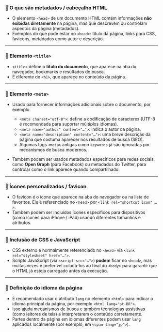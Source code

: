 ### 🔹 O que são metadados / cabeçalho HTML

* O elemento `<head>` de um documento HTML contém informações **não exibidas diretamente** na página, mas que descrevem ou controlam aspectos da página (metadados). 
* Exemplos do que pode estar no `<head>`: título da página, links para CSS, favicons, metadados como autor e descrição. 

---

### 🔹 Elemento `<title>`

* `<title>` define o **título do documento**, que aparece na aba do navegador, bookmarks e resultados de busca. 
* É diferente de `<h1>`, que aparece no conteúdo da página. 

---

### 🔹 Elemento `<meta>`

* Usado para fornecer informações adicionais sobre o documento, por exemplo:

  * `<meta charset="utf-8">`: define a codificação de caracteres (UTF-8 é recomendada para suportar múltiplos idiomas). 
  * `<meta name="author" content="…">`: indica o autor da página. 
  * `<meta name="description" content="…">`: uma breve descrição da página que costuma aparecer nos resultados de busca (SEO). 
  * Algumas tags `<meta>` antigas como `keywords` já são ignoradas por mecanismos de busca modernos. 

* Também podem ser usados metadados específicos para redes sociais, como **Open Graph** (para Facebook) ou metadados do Twitter, para controlar como o link aparece quando compartilhado. 

---

### 🔹 Ícones personalizados / favicon

* O favicon é o ícone que aparece na aba do navegador ou na lista de favoritos. Ele é referenciado no `<head>` por `<link rel="shortcut icon" …>`. 
* Também podem ser incluídos ícones específicos para dispositivos (como ícones para iPhone / iPad) usando diferentes tamanhos e atributos. 

---

### 🔹 Inclusão de CSS e JavaScript

* CSS externo é normalmente referenciado no `<head>` via `<link rel="stylesheet" href="…">`. 
* Scripts JavaScript (via `<script src="…">`) **podem** ficar no `<head>`, mas muitas vezes é preferível colocá-los ao final do `<body>` para garantir que o HTML já esteja carregado antes da execução. 

---

### 🔹 Definição do idioma da página

* É recomendado usar o atributo `lang` no elemento `<html>` para indicar o idioma principal da página, por exemplo `<html lang="pt-BR">`. 
* Isso ajuda mecanismos de busca e também tecnologias assistivas (como leitores de tela) a interpretarem o conteúdo corretamente. 
* Partes dentro da página em idiomas diferentes podem usar `lang` aplicados localmente (por exemplo, em `<span lang="jp">`). 

